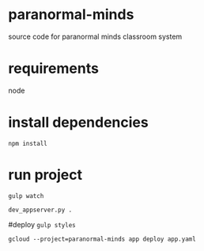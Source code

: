 # paranormal-minds
source code for paranormal minds classroom system

# requirements
 
 node
 
 
 # install dependencies
 
 `npm install`
 
 # run project
  `gulp watch`

 `dev_appserver.py .`
 
 
 #deploy
 `gulp styles`

 `gcloud --project=paranormal-minds app deploy app.yaml
`